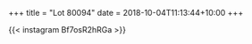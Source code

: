 +++
title       = "Lot 80094"
date        = 2018-10-04T11:13:44+10:00
+++

{{< instagram Bf7osR2hRGa >}}
